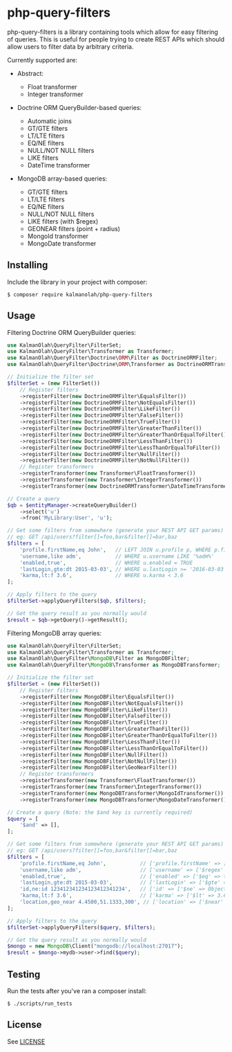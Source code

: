 php-query-filters
=================

php-query-filters is a library containing tools which allow for easy filtering
of queries. This is useful for people trying to create REST APIs which should
allow users to filter data by arbitrary criteria.

Currently supported are:

* Abstract:
  * Float transformer
  * Integer transformer

* Doctrine ORM QueryBuilder-based queries:
  * Automatic joins
  * GT/GTE filters
  * LT/LTE filters
  * EQ/NE filters
  * NULL/NOT NULL filters
  * LIKE filters
  * DateTime transformer

* MongoDB array-based queries:
  * GT/GTE filters
  * LT/LTE filters
  * EQ/NE filters
  * NULL/NOT NULL filters
  * LIKE filters (with $regex)
  * GEONEAR filters (point + radius)
  * MongoId transformer
  * MongoDate transformer

## Installing

Include the library in your project with composer:

```shell
$ composer require kalmanolah/php-query-filters
```

## Usage

Filtering Doctrine ORM QueryBuilder queries:

```php
use KalmanOlah\QueryFilter\FilterSet;
use KalmanOlah\QueryFilter\Transformer as Transformer;
use KalmanOlah\QueryFilter\Doctrine\ORM\Filter as DoctrineORMFilter;
use KalmanOlah\QueryFilter\Doctrine\ORM\Transformer as DoctrineORMTransformer;

// Initialize the filter set
$filterSet = (new FilterSet())
    // Register filters
    ->registerFilter(new DoctrineORMFilter\EqualsFilter())
    ->registerFilter(new DoctrineORMFilter\NotEqualsFilter())
    ->registerFilter(new DoctrineORMFilter\LikeFilter())
    ->registerFilter(new DoctrineORMFilter\FalseFilter())
    ->registerFilter(new DoctrineORMFilter\TrueFilter())
    ->registerFilter(new DoctrineORMFilter\GreaterThanFilter())
    ->registerFilter(new DoctrineORMFilter\GreaterThanOrEqualToFilter())
    ->registerFilter(new DoctrineORMFilter\LessThanFilter())
    ->registerFilter(new DoctrineORMFilter\LessThanOrEqualToFilter())
    ->registerFilter(new DoctrineORMFilter\NullFilter())
    ->registerFilter(new DoctrineORMFilter\NotNullFilter())
    // Register transformers
    ->registerTransformer(new Transformer\FloatTransformer())
    ->registerTransformer(new Transformer\IntegerTransformer())
    ->registerTransformer(new DoctrineORMTransformer\DateTimeTransformer());

// Create a query
$qb = $entityManager->createQueryBuilder()
    ->select('u')
    ->from('MyLibrary:User', 'u');

// Get some filters from somewhere (generate your REST API GET params)
// eg: GET /api/users?filter[]=foo,bar&filter[]=bar,baz
$filters = [
    'profile.firstName,eq John',   // LEFT JOIN u.profile p, WHERE p.firstName = 'John'
    'username,like adm',           // WHERE u.username LIKE '%adm%'
    'enabled,true',                // WHERE u.enabled = TRUE
    'lastLogin,gte:dt 2015-03-03', // WHERE u.lastLogin >= '2016-03-03 00:00:00'
    'karma,lt:f 3.6',              // WHERE u.karma < 3.6
];

// Apply filters to the query
$filterSet->applyQueryFilters($qb, $filters);

// Get the query result as you normally would
$result = $qb->getQuery()->getResult();
```

Filtering MongoDB array queries:

```php
use KalmanOlah\QueryFilter\FilterSet;
use KalmanOlah\QueryFilter\Transformer as Transformer;
use KalmanOlah\QueryFilter\MongoDB\Filter as MongoDBFilter;
use KalmanOlah\QueryFilter\MongoDB\Transformer as MongoDBTransformer;

// Initialize the filter set
$filterSet = (new FilterSet())
    // Register filters
    ->registerFilter(new MongoDBFilter\EqualsFilter())
    ->registerFilter(new MongoDBFilter\NotEqualsFilter())
    ->registerFilter(new MongoDBFilter\LikeFilter())
    ->registerFilter(new MongoDBFilter\FalseFilter())
    ->registerFilter(new MongoDBFilter\TrueFilter())
    ->registerFilter(new MongoDBFilter\GreaterThanFilter())
    ->registerFilter(new MongoDBFilter\GreaterThanOrEqualToFilter())
    ->registerFilter(new MongoDBFilter\LessThanFilter())
    ->registerFilter(new MongoDBFilter\LessThanOrEqualToFilter())
    ->registerFilter(new MongoDBFilter\NullFilter())
    ->registerFilter(new MongoDBFilter\NotNullFilter())
    ->registerFilter(new MongoDBFilter\GeoNearFilter())
    // Register transformers
    ->registerTransformer(new Transformer\FloatTransformer())
    ->registerTransformer(new Transformer\IntegerTransformer())
    ->registerTransformer(new MongoDBTransformer\MongoIdTransformer())
    ->registerTransformer(new MongoDBTransformer\MongoDateTransformer());

// Create a query (Note: the $and key is currently required)
$query = [
    '$and' => [],
];

// Get some filters from somewhere (generate your REST API GET params)
// eg: GET /api/users?filter[]=foo,bar&filter[]=bar,baz
$filters = [
    'profile.firstName,eq John',           // ['profile.firstName' => ['$eq' => 'John']]
    'username,like adm',                   // ['username' => ['$regex' => /adm/i]]
    'enabled,true',                        // ['enabled' => ['$eq' => true]]
    'lastLogin,gte:dt 2015-03-03',         // ['lastLogin' => ['$gte' => ISODate('2015-03-03T00:00:00Z')]]
    'id,ne:id 123412341234123412341234',   // ['id' => ['$ne' => ObjectId('123412341234')]]
    'karma,lt:f 3.6',                      // ['karma' => ['$lt' => 3.6]]
    'location,geo_near 4.4500,51.1333,300', // ['location' => ['$near' => ...]]
];

// Apply filters to the query
$filterSet->applyQueryFilters($query, $filters);

// Get the query result as you normally would
$mongo = new MongoDB\Client("mongodb://localhost:27017");
$result = $mongo->mydb->user->find($query);
```

## Testing

Run the tests after you've ran a composer install:

```shell
$ ./scripts/run_tests
```

## License

See [LICENSE](LICENSE)
